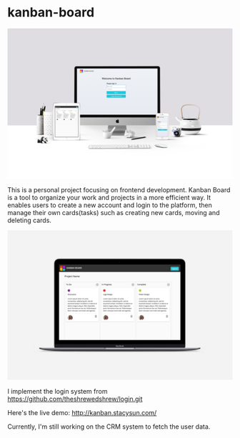 # kanban-board

<img src="https://github.com/stacy-sun/kanban-board/blob/master/kanban-1.jpg" alt="kanban board screenshot"/>

This is a personal project focusing on frontend development. Kanban Board is a tool to organize your work and projects in a more efficient way. It enables users to create a new account and login to the platform, then manage their own cards(tasks) such as creating new cards, moving and deleting cards. 


<img src="https://github.com/stacy-sun/kanban-board/blob/master/kanban-2.jpg" alt="kanban board screenshot"/>

I implement the login system from https://github.com/theshrewedshrew/login.git

Here's the live demo: http://kanban.stacysun.com/ 

Currently, I'm still working on the CRM system to fetch the user data. 
